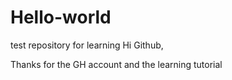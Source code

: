 # Hello-world
test repository for learning
Hi Github,

Thanks for the GH account and the learning tutorial
